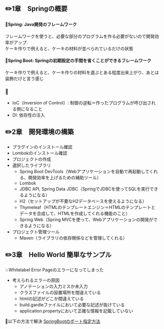 ## ✏️1章　Springの概要

#### 🌸**Spring**: Java開発のフレームワーク 
  フレームワークを使うと、必要な部分のプログラムを作る必要がないので開発効率がアップ.  
	ケーキ作りで例えると、ケーキの材料が並べられているだけの状態

#### 🌸**Spring Boot**: Springの初期設定の手間を省くことができるフレームワーク 
  ケーキ作りで例えると、ケーキ作りの材料を選ぶとある程度出来上がり、あとは装飾だけと言う感じ


### 🔖 
* IoC（Inversion of Control）: 制御の逆転＝作ったプログラムが呼び出される側になること
* DI: 依存性の注入


## ✏️2章　開発環境の構築

* プラグインのインストール確認
* Lombokのインストール確認
* プロジェクトの作成
* 選択したライブラリ
  * Spring Boot DevTools（Webアプリケーションを自動で再起動してくれる、開発効率を上げるための補助ツール）
  * Lombok
  * JDBC API, Spring Data JDBC（SpringでJDBCを使ってSQLを実行できるようになる）
  * H2（セットアップが不要なH2データベースを使えるようになる）
  * Thymeleaf（HTMLのテンプレートエンジン＝HTMLのテンプレートとデータを合成して、HTMLを作成してくれる機能のこと）
  * Spring Web（Spring MVCを使って、Webアプリケーションの開発ができるようになる）
* プロジェクト管理ツール
  * Maven（ライブラリの依存関係などを管理してくれる）


## ✏️3章　Hello World 簡単なサンプル
💥Whitelabel Error Pageのエラーになってしまった
* 考えられるエラーの原因 
  * アノテーションの入力ミスか未入力 　
  * クラスファイルの設置場所を間違えている
  * htmlの記述がどこか間違えている
  * build.gardleファイルにおいて必要な記述が抜けている
  * application.propertyにおいて正確な情報を記載していない 

🌟以下の方法で解決 
[SpringBootのポート指定方法](https://springhack.com/springboot%e3%81%ae%e3%83%9d%e3%83%bc%e3%83%88%e6%8c%87%e5%ae%9a%e6%96%b9%e6%b3%95-web-server-failed-to-start-port-8080-was-already-in-use-%e3%80%80/)
